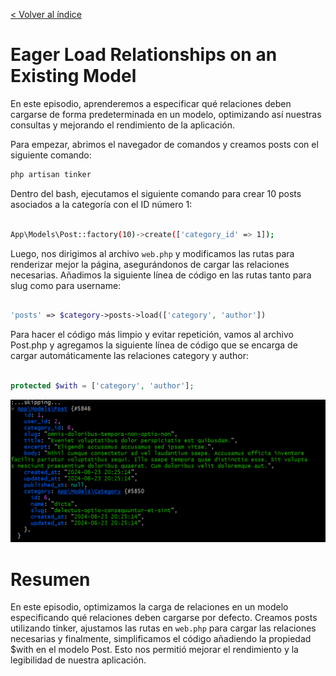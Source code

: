 [< Volver al índice](/docs/readme.md)

# Eager Load Relationships on an Existing Model

En este episodio, aprenderemos a especificar qué relaciones deben cargarse de forma predeterminada en un modelo, optimizando así nuestras consultas y mejorando el rendimiento de la aplicación.

Para empezar, abrimos el navegador de comandos y creamos posts con el siguiente comando:

```bash
php artisan tinker
```
Dentro del bash, ejecutamos el siguiente comando para crear 10 posts asociados a la categoría con el ID número 1:

```bash

App\Models\Post::factory(10)->create(['category_id' => 1]);

```

Luego, nos dirigimos al archivo `web.php` y modificamos las rutas para renderizar mejor la página, asegurándonos de cargar las relaciones necesarias. Añadimos la siguiente línea de código en las rutas tanto para slug como para username:

```php

'posts' => $category->posts->load(['category', 'author'])
```
Para hacer el código más limpio y evitar repetición, vamos al archivo Post.php y agregamos la siguiente línea de código que se encarga de cargar automáticamente las relaciones category y author:

```php

protected $with = ['category', 'author'];
```


 ![Vista ](images/ep30.png)
 
# Resumen
En este episodio, optimizamos la carga de relaciones en un modelo especificando qué relaciones deben cargarse por defecto. Creamos posts utilizando tinker, ajustamos las rutas en `web.php` para cargar las relaciones necesarias y finalmente, simplificamos el código añadiendo la propiedad $with en el modelo Post. Esto nos permitió mejorar el rendimiento y la legibilidad de nuestra aplicación.